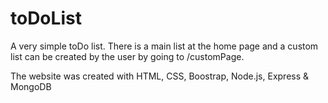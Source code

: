 # toDoList
A very simple toDo list. There is a main list at the home page and a custom list can be created by the user by going to /customPage.

The website was created with HTML, CSS, Boostrap, Node.js, Express & MongoDB


